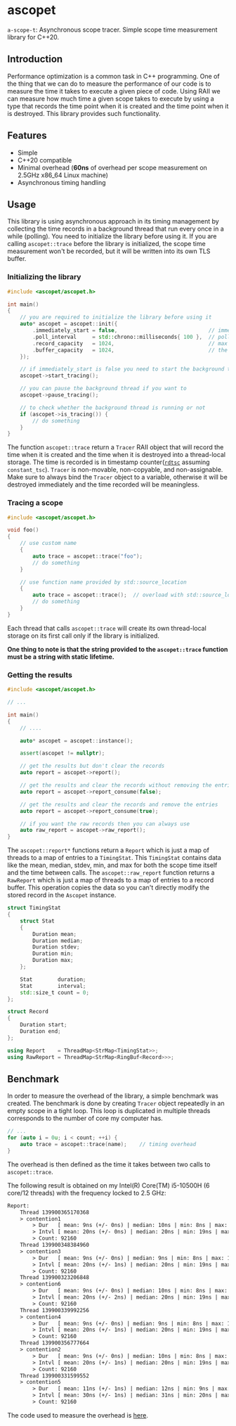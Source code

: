# ascopet

`a-scope-t`: Asynchronous scope tracer. Simple scope time measurement library for C++20.

## Introduction

Performance optimization is a common task in C++ programming. One of the thing that we can do to measure the performance of our code is to measure the time it takes to execute a given piece of code. Using RAII we can measure how much time a given scope takes to execute by using a type that records the time point when it is created and the time point when it is destroyed. This library provides such functionality.

## Features

- Simple
- C++20 compatible
- Minimal overhead (**60ns** of overhead per scope measurement on 2.5GHz x86_64 Linux machine)
- Asynchronous timing handling

## Usage

This library is using asynchronous approach in its timing management by collecting the time records in a background thread that run every once in a while (polling). You need to initialize the library before using it. If you are calling `ascopet::trace` before the library is initialized, the scope time measurement won't be recorded, but it will be written into its own TLS buffer.

### Initializing the library

```cpp
#include <ascopet/ascopet.h>

int main()
{
    // you are required to initialize the library before using it
    auto* ascopet = ascopet::init({
        .immediately_start = false,                             // immediately start the background thread
        .poll_interval     = std::chrono::milliseconds{ 100 },  // polling interval
        .record_capacity   = 1024,                              // max number of records for each unique entry (by name)
        .buffer_capacity   = 1024,                              // the size of the thread-local storage
    });

    // if immediately_start is false you need to start the background thread manually
    ascopet->start_tracing();

    // you can pause the background thread if you want to
    ascopet->pause_tracing();

    // to check whether the background thread is running or not
    if (ascopet->is_tracing()) {
        // do something
    }
}
```

The function `ascopet::trace` return a `Tracer` RAII object that will record the time when it is created and the time when it is destroyed into a thread-local storage. The time is recorded is in timestamp counter([`rdtsc`](https://en.wikipedia.org/wiki/Time_Stamp_Counter) assuming `constant_tsc`). `Tracer` is non-movable, non-copyable, and non-assignable. Make sure to always bind the `Tracer` object to a variable, otherwise it will be destroyed immediately and the time recorded will be meaningless.

### Tracing a scope

```cpp
#include <ascopet/ascopet.h>

void foo()
{
    // use custom name
    {
        auto trace = ascopet::trace("foo");
        // do something
    }

    // use function name provided by std::source_location
    {
        auto trace = ascopet::trace();  // overload with std::source_location::current() as default argument
        // do something
    }
}
```

Each thread that calls `ascopet::trace` will create its own thread-local storage on its first call only if the library is initialized.

**One thing to note is that the string provided to the `ascopet::trace` function must be a string with static lifetime.**

### Getting the results

```cpp
#include <ascopet/ascopet.h>

// ...

int main()
{
    // ....

    auto* ascopet = ascopet::instance();

    assert(ascopet != nullptr);

    // get the results but don't clear the records
    auto report = ascopet->report();

    // get the results and clear the records without removing the entries
    auto report = ascopet->report_consume(false);

    // get the results and clear the records and remove the entries
    auto report = ascopet->report_consume(true);

    // if you want the raw records then you can always use
    auto raw_report = ascopet->raw_report();
}
```

The `ascopet::report*` functions return a `Report` which is just a map of threads to a map of entries to a `TimingStat`. This `TimingStat` contains data like the mean, median, stdev, min, and max for both the scope time itself and the time between calls. The `ascopet::raw_report` function returns a `RawReport` which is just a map of threads to a map of entries to a record buffer. This operation copies the data so you can't directly modify the stored record in the `Ascopet` instance.

```cpp
struct TimingStat
{
    struct Stat
    {
        Duration mean;
        Duration median;
        Duration stdev;
        Duration min;
        Duration max;
    };

    Stat        duration;
    Stat        interval;
    std::size_t count = 0;
};

struct Record
{
    Duration start;
    Duration end;
};

using Report    = ThreadMap<StrMap<TimingStat>>;
using RawReport = ThreadMap<StrMap<RingBuf<Record>>>;
```

## Benchmark

In order to measure the overhead of the library, a simple benchmark was created. The benchmark is done by creating `Tracer` object repeatedly in an empty scope in a tight loop. This loop is duplicated in multiple threads corresponds to the number of core my computer has.

```cpp
// ...
for (auto i = 0u; i < count; ++i) {
    auto trace = ascopet::trace(name);    // timing overhead
}
```

The overhead is then defined as the time it takes between two calls to `ascopet::trace`.

The following result is obtained on my Intel(R) Core(TM) i5-10500H (6 core/12 threads) with the frequency locked to 2.5 GHz:

```txt
Report:
    Thread 139900365170368
    > contention1
        > Dur   [ mean: 9ns (+/- 0ns) | median: 10ns | min: 8ns | max: 12ns ]
        > Intvl [ mean: 20ns (+/- 0ns) | median: 20ns | min: 19ns | max: 23ns ]
        > Count: 92160
    Thread 139900348384960
    > contention3
        > Dur   [ mean: 9ns (+/- 0ns) | median: 9ns | min: 8ns | max: 15ns ]
        > Intvl [ mean: 20ns (+/- 1ns) | median: 20ns | min: 19ns | max: 40ns ]
        > Count: 92160
    Thread 139900323206848
    > contention6
        > Dur   [ mean: 9ns (+/- 0ns) | median: 10ns | min: 8ns | max: 12ns ]
        > Intvl [ mean: 20ns (+/- 2ns) | median: 20ns | min: 19ns | max: 41ns ]
        > Count: 92160
    Thread 139900339992256
    > contention4
        > Dur   [ mean: 9ns (+/- 0ns) | median: 9ns | min: 8ns | max: 14ns ]
        > Intvl [ mean: 20ns (+/- 1ns) | median: 20ns | min: 19ns | max: 40ns ]
        > Count: 92160
    Thread 139900356777664
    > contention2
        > Dur   [ mean: 9ns (+/- 0ns) | median: 10ns | min: 8ns | max: 12ns ]
        > Intvl [ mean: 20ns (+/- 1ns) | median: 20ns | min: 19ns | max: 40ns ]
        > Count: 92160
    Thread 139900331599552
    > contention5
        > Dur   [ mean: 11ns (+/- 1ns) | median: 12ns | min: 9ns | max: 15ns ]
        > Intvl [ mean: 30ns (+/- 1ns) | median: 31ns | min: 20ns | max: 53ns ]
        > Count: 92160
```

The code used to measure the overhead is [here](example/source/trace.cpp).
